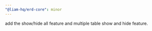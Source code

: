 ```yaml
---
"@liam-hq/erd-core": minor
---
```


add the show/hide all feature and multiple table show and hide feature.
